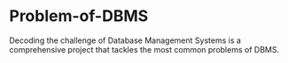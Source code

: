 # Problem-of-DBMS
Decoding the challenge of Database Management Systems is a comprehensive project that tackles the most common problems of DBMS.
